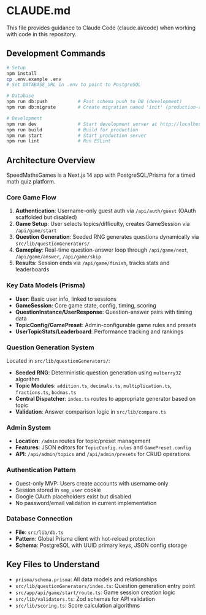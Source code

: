 # CLAUDE.md

This file provides guidance to Claude Code (claude.ai/code) when working with code in this repository.

## Development Commands

```bash
# Setup
npm install
cp .env.example .env
# Set DATABASE_URL in .env to point to PostgreSQL

# Database
npm run db:push           # Fast schema push to DB (development)
npm run db:migrate        # Create migration named 'init' (production-ready)

# Development
npm run dev               # Start development server at http://localhost:3000
npm run build             # Build for production
npm run start             # Start production server
npm run lint              # Run ESLint
```

## Architecture Overview

SpeedMathsGames is a Next.js 14 app with PostgreSQL/Prisma for a timed math quiz platform.

### Core Game Flow
1. **Authentication**: Username-only guest auth via `/api/auth/guest` (OAuth scaffolded but disabled)
2. **Game Setup**: User selects topics/difficulty, creates GameSession via `/api/game/start`
3. **Question Generation**: Seeded RNG generates questions dynamically via `src/lib/questionGenerators/`
4. **Gameplay**: Real-time question-answer loop through `/api/game/next`, `/api/game/answer`, `/api/game/skip`
5. **Results**: Session ends via `/api/game/finish`, tracks stats and leaderboards

### Key Data Models (Prisma)
- **User**: Basic user info, linked to sessions
- **GameSession**: Core game state, config, timing, scoring
- **QuestionInstance/UserResponse**: Question-answer pairs with timing data
- **TopicConfig/GamePreset**: Admin-configurable game rules and presets
- **UserTopicStats/Leaderboard**: Performance tracking and rankings

### Question Generation System
Located in `src/lib/questionGenerators/`:
- **Seeded RNG**: Deterministic question generation using `mulberry32` algorithm
- **Topic Modules**: `addition.ts`, `decimals.ts`, `multiplication.ts`, `fractions.ts`, `bodmas.ts`
- **Central Dispatcher**: `index.ts` routes to appropriate generator based on topic
- **Validation**: Answer comparison logic in `src/lib/compare.ts`

### Admin System
- **Location**: `/admin` routes for topic/preset management
- **Features**: JSON editors for `TopicConfig.rules` and `GamePreset.config`
- **API**: `/api/admin/topics` and `/api/admin/presets` for CRUD operations

### Authentication Pattern
- Guest-only MVP: Users create accounts with username only
- Session stored in `smg_user` cookie
- Google OAuth placeholders exist but disabled
- No password/email validation in current implementation

### Database Connection
- **File**: `src/lib/db.ts`
- **Pattern**: Global Prisma client with hot-reload protection
- **Schema**: PostgreSQL with UUID primary keys, JSON config storage

## Key Files to Understand
- `prisma/schema.prisma`: All data models and relationships
- `src/lib/questionGenerators/index.ts`: Question generation entry point
- `src/app/api/game/start/route.ts`: Game session creation logic
- `src/lib/validators.ts`: Zod schemas for API validation
- `src/lib/scoring.ts`: Score calculation algorithms